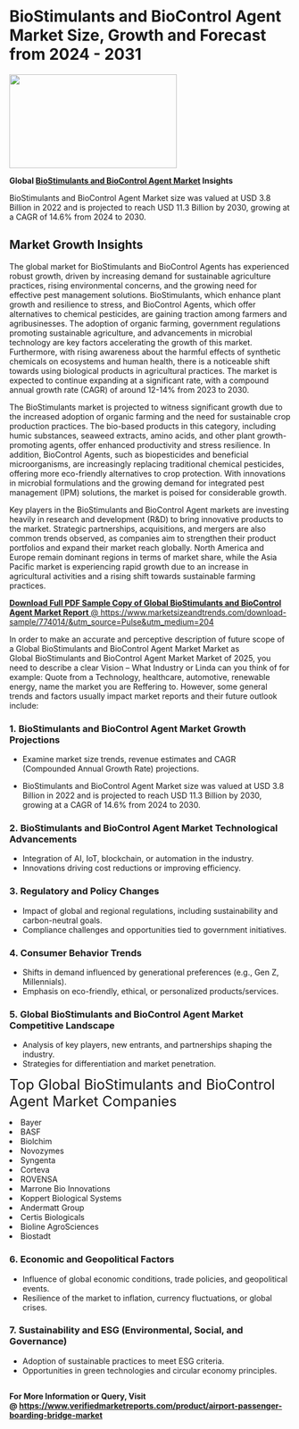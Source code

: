 <H1>BioStimulants and BioControl Agent Market Size, Growth and Forecast from 2024 - 2031</H1><img class="aligncenter size-medium wp-image-584254" src="https://thirdeyenews.in/wp-content/uploads/2024/09/Global-Market-Research-300x168.jpeg" alt="" width="300" height="168" /><p><strong>Global&nbsp;<a href="https://www.marketsizeandtrends.com/download-sample/774014/&amp;utm_source=Pulse&amp;utm_medium=204">BioStimulants and BioControl Agent Market</a> Insights</strong></p><p>BioStimulants and BioControl Agent Market size was valued at USD 3.8 Billion in 2022 and is projected to reach USD 11.3 Billion by 2030, growing at a CAGR of 14.6% from 2024 to 2030.</p><p><h2>Market Growth Insights</h2> <p>The global market for BioStimulants and BioControl Agents has experienced robust growth, driven by increasing demand for sustainable agriculture practices, rising environmental concerns, and the growing need for effective pest management solutions. BioStimulants, which enhance plant growth and resilience to stress, and BioControl Agents, which offer alternatives to chemical pesticides, are gaining traction among farmers and agribusinesses. The adoption of organic farming, government regulations promoting sustainable agriculture, and advancements in microbial technology are key factors accelerating the growth of this market. Furthermore, with rising awareness about the harmful effects of synthetic chemicals on ecosystems and human health, there is a noticeable shift towards using biological products in agricultural practices. The market is expected to continue expanding at a significant rate, with a compound annual growth rate (CAGR) of around 12-14% from 2023 to 2030.</p> <p><a href="javascript:void(0);"></a></p> <p>The BioStimulants market is projected to witness significant growth due to the increased adoption of organic farming and the need for sustainable crop production practices. The bio-based products in this category, including humic substances, seaweed extracts, amino acids, and other plant growth-promoting agents, offer enhanced productivity and stress resilience. In addition, BioControl Agents, such as biopesticides and beneficial microorganisms, are increasingly replacing traditional chemical pesticides, offering more eco-friendly alternatives to crop protection. With innovations in microbial formulations and the growing demand for integrated pest management (IPM) solutions, the market is poised for considerable growth.</p> <p>Key players in the BioStimulants and BioControl Agent markets are investing heavily in research and development (R&D) to bring innovative products to the market. Strategic partnerships, acquisitions, and mergers are also common trends observed, as companies aim to strengthen their product portfolios and expand their market reach globally. North America and Europe remain dominant regions in terms of market share, while the Asia Pacific market is experiencing rapid growth due to an increase in agricultural activities and a rising shift towards sustainable farming practices.</p> <p><a href="javascript:void(0);"></p><p><span class=""><strong>Download Full PDF Sample Copy of Global BioStimulants and BioControl Agent Market Report</strong> @ <a href="https://www.marketsizeandtrends.com/download-sample/774014/&amp;utm_source=Pulse&amp;utm_medium=204" target="_blank">https://www.marketsizeandtrends.com/download-sample/774014/&amp;utm_source=Pulse&amp;utm_medium=204</a></span></p><p>In order to make an accurate and perceptive description of future scope of a Global&nbsp;BioStimulants and BioControl Agent Market Market as Global&nbsp;BioStimulants and BioControl Agent Market Market of 2025, you need to describe a clear Vision &ndash; What Industry or Linda can you think of for example: Quote from a Technology, healthcare, automotive, renewable energy, name the market you are Reffering to. However, some general trends and factors usually impact market reports and their future outlook include:</p><h3>1.&nbsp;<strong>BioStimulants and BioControl Agent Market Growth Projections</strong></h3><ul><li>Examine market size trends, revenue estimates and CAGR (Compounded Annual Growth Rate) projections.</li><li><p>BioStimulants and BioControl Agent Market size was valued at USD 3.8 Billion in 2022 and is projected to reach USD 11.3 Billion by 2030, growing at a CAGR of 14.6% from 2024 to 2030.</p></li></ul><h3>2.&nbsp;<strong>BioStimulants and BioControl Agent Market Technological Advancements</strong></h3><ul><li>Integration of AI, IoT, blockchain, or automation in the industry.</li><li>Innovations driving cost reductions or improving efficiency.</li></ul><h3>3.&nbsp;<strong>Regulatory and Policy Changes</strong></h3><ul><li>Impact of global and regional regulations, including sustainability and carbon-neutral goals.</li><li>Compliance challenges and opportunities tied to government initiatives.</li></ul><h3>4.&nbsp;<strong>Consumer Behavior Trends</strong></h3><ul><li>Shifts in demand influenced by generational preferences (e.g., Gen Z, Millennials).</li><li>Emphasis on eco-friendly, ethical, or personalized products/services.</li></ul><h3>5.&nbsp;<strong>Global BioStimulants and BioControl Agent Market Competitive Landscape</strong></h3><ul><li>Analysis of key players, new entrants, and partnerships shaping the industry.</li><li>Strategies for differentiation and market penetration.</li></ul><p data-pm-slice="1 1 []"><span style="color: inherit; font-family: inherit; font-size: 25px;">Top Global BioStimulants and BioControl Agent Market Companies</span></p><div class="" data-test-id=""><p><li>Bayer</li><li> BASF</li><li> Biolchim</li><li> Novozymes</li><li> Syngenta</li><li> Corteva</li><li> ROVENSA</li><li> Marrone Bio Innovations</li><li> Koppert Biological Systems</li><li> Andermatt Group</li><li> Certis Biologicals</li><li> Bioline AgroSciences</li><li> Biostadt</li></p></div><h3>6.&nbsp;<strong>Economic and Geopolitical Factors</strong></h3><ul><li>Influence of global economic conditions, trade policies, and geopolitical events.</li><li>Resilience of the market to inflation, currency fluctuations, or global crises.</li></ul><h3>7.&nbsp;<strong>Sustainability and ESG (Environmental, Social, and Governance)</strong></h3><ul><li>Adoption of sustainable practices to meet ESG criteria.</li><li>Opportunities in green technologies and circular economy principles.</li></ul><h2><strong style="font-size: 14px;">For More Information or Query, Visit @&nbsp;</strong><a style="background-color: #ffffff; font-size: 14px;" href="https://www.marketsizeandtrends.com/report/biostimulants-and-biocontrol-agent-market/" target="_blank">https://www.verifiedmarketreports.com/product/airport-passenger-boarding-bridge-market</a></h2>
